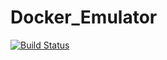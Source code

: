 # Docker_Emulator

[![Build Status](https://travis-ci.org/thenishant/Docker_Emulator.svg?branch=master)](https://travis-ci.org/thenishant/Docker_Emulator)